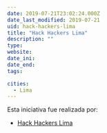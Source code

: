 ```yaml
---
date: 2019-07-21T23:02:24.000Z
date_last_modified: 2019-07-21
uid: hack-hackers-lima
title: "Hack Hackers Lima"
description: ""
type: 
website: 
date_ini: 
date_end: 
tags:

cities: 
  - Lima
---
```


Esta iniciativa fue realizada por:

- [Hack Hackers Lima](/organizaciones/hack-hackers-lima)
